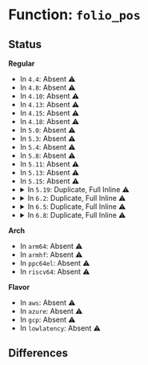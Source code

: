 # Function: <code>folio_pos</code>

## Status
<b>Regular</b>
<ul>
<li>
In <code>4.4</code>: Absent ⚠️
</li>
<li>
In <code>4.8</code>: Absent ⚠️
</li>
<li>
In <code>4.10</code>: Absent ⚠️
</li>
<li>
In <code>4.13</code>: Absent ⚠️
</li>
<li>
In <code>4.15</code>: Absent ⚠️
</li>
<li>
In <code>4.18</code>: Absent ⚠️
</li>
<li>
In <code>5.0</code>: Absent ⚠️
</li>
<li>
In <code>5.3</code>: Absent ⚠️
</li>
<li>
In <code>5.4</code>: Absent ⚠️
</li>
<li>
In <code>5.8</code>: Absent ⚠️
</li>
<li>
In <code>5.11</code>: Absent ⚠️
</li>
<li>
In <code>5.13</code>: Absent ⚠️
</li>
<li>
In <code>5.15</code>: Absent ⚠️
</li>
<li>
<details>
<summary>In <code>5.19</code>: Duplicate, Full Inline ⚠️</summary>

**Collision:** Static Duplication

**Inline:** Full

**Transformation:** False

**Instances:**

```
In mm/filemap.c (ffffffff812f3207)
Location: include/linux/pagemap.h:817
Inline: True
Inline callers:
  - mm/filemap.c:filemap_read
  - mm/filemap.c:filemap_update_page
```
```
In mm/truncate.c (ffffffff81308584)
Location: include/linux/pagemap.h:817
Inline: True
Inline callers:
  - mm/truncate.c:truncate_inode_pages_range
  - mm/truncate.c:truncate_inode_partial_folio
```
```
In mm/shmem.c (ffffffff81319cbe)
Location: include/linux/pagemap.h:817
Inline: True
Inline callers:
  - mm/shmem.c:shmem_undo_range
```
```
In fs/iomap/buffered-io.c (ffffffff8148a4e8)
Location: include/linux/pagemap.h:817
Inline: True
Inline callers:
  - fs/iomap/buffered-io.c:iomap_do_writepage
  - fs/iomap/buffered-io.c:iomap_do_writepage
  - fs/iomap/buffered-io.c:iomap_writepage_map
  - fs/iomap/buffered-io.c:iomap_page_mkwrite
  - fs/iomap/buffered-io.c:iomap_write_begin
  - fs/iomap/buffered-io.c:iomap_write_begin
  - fs/iomap/buffered-io.c:iomap_invalidate_folio
  - fs/iomap/buffered-io.c:iomap_release_folio
  - fs/iomap/buffered-io.c:iomap_read_folio
```
</details>
</li>
<li>
<details>
<summary>In <code>6.2</code>: Duplicate, Full Inline ⚠️</summary>

**Collision:** Static Duplication

**Inline:** Full

**Transformation:** False

**Instances:**

```
In mm/filemap.c (ffffffff8135d5c8)
Location: include/linux/pagemap.h:813
Inline: True
Inline callers:
  - mm/filemap.c:filemap_read
  - mm/filemap.c:filemap_update_page
```
```
In mm/truncate.c (ffffffff813724ba)
Location: include/linux/pagemap.h:813
Inline: True
Inline callers:
  - mm/truncate.c:truncate_inode_pages_range
  - mm/truncate.c:truncate_inode_partial_folio
```
```
In mm/shmem.c (ffffffff8138e102)
Location: include/linux/pagemap.h:813
Inline: True
Inline callers:
  - mm/shmem.c:shmem_undo_range
```
```
In fs/iomap/buffered-io.c (ffffffff8151dec3)
Location: include/linux/pagemap.h:813
Inline: True
Inline callers:
  - fs/iomap/buffered-io.c:iomap_do_writepage
  - fs/iomap/buffered-io.c:iomap_do_writepage
  - fs/iomap/buffered-io.c:iomap_writepage_map
  - fs/iomap/buffered-io.c:iomap_page_mkwrite
  - fs/iomap/buffered-io.c:iomap_write_begin
  - fs/iomap/buffered-io.c:iomap_write_begin
  - fs/iomap/buffered-io.c:iomap_invalidate_folio
  - fs/iomap/buffered-io.c:iomap_release_folio
  - fs/iomap/buffered-io.c:iomap_read_folio
```
</details>
</li>
<li>
<details>
<summary>In <code>6.5</code>: Duplicate, Full Inline ⚠️</summary>

**Collision:** Static Duplication

**Inline:** Full

**Transformation:** False

**Instances:**

```
In mm/filemap.c (ffffffff813926cd)
Location: include/linux/pagemap.h:834
Inline: True
Inline callers:
  - mm/filemap.c:filemap_splice_read
  - mm/filemap.c:filemap_read
  - mm/filemap.c:filemap_update_page
```
```
In mm/truncate.c (ffffffff813a4637)
Location: include/linux/pagemap.h:834
Inline: True
Inline callers:
  - mm/truncate.c:truncate_inode_pages_range
  - mm/truncate.c:truncate_inode_partial_folio
```
```
In mm/shmem.c (ffffffff813c104e)
Location: include/linux/pagemap.h:834
Inline: True
Inline callers:
  - mm/shmem.c:shmem_undo_range
```
```
In fs/buffer.c (ffffffff8150b80b)
Location: include/linux/pagemap.h:834
Inline: True
Inline callers:
  - fs/buffer.c:block_write_full_page
  - fs/buffer.c:block_write_full_page
  - fs/buffer.c:block_page_mkwrite
  - fs/buffer.c:block_page_mkwrite
  - fs/buffer.c:block_write_end
```
```
In fs/mpage.c (ffffffff8150edce)
Location: include/linux/pagemap.h:834
Inline: True
Inline callers:
  - fs/mpage.c:__mpage_writepage
  - fs/mpage.c:__mpage_writepage
  - fs/mpage.c:__mpage_writepage
```
```
In fs/iomap/buffered-io.c (ffffffff81556056)
Location: include/linux/pagemap.h:834
Inline: True
Inline callers:
  - fs/iomap/buffered-io.c:iomap_do_writepage
  - fs/iomap/buffered-io.c:iomap_do_writepage
  - fs/iomap/buffered-io.c:iomap_writepage_map
  - fs/iomap/buffered-io.c:iomap_page_mkwrite
  - fs/iomap/buffered-io.c:iomap_write_begin
  - fs/iomap/buffered-io.c:iomap_write_begin
  - fs/iomap/buffered-io.c:iomap_release_folio
  - fs/iomap/buffered-io.c:iomap_read_folio
```
```
In fs/ext4/inode.c (ffffffff815bc71f)
Location: include/linux/pagemap.h:834
Inline: True
Inline callers:
  - fs/ext4/inode.c:ext4_page_mkwrite
  - fs/ext4/inode.c:ext4_page_mkwrite
  - fs/ext4/inode.c:ext4_page_mkwrite
  - fs/ext4/inode.c:ext4_page_mkwrite
  - fs/ext4/inode.c:mpage_prepare_extent_to_map
  - fs/ext4/inode.c:ext4_journal_folio_buffers
  - fs/ext4/inode.c:mpage_submit_folio
```
```
In fs/fuse/file.c (ffffffff816613c2)
Location: include/linux/pagemap.h:834
Inline: True
Inline callers:
  - fs/fuse/file.c:fuse_writepages_fill
```
</details>
</li>
<li>
<details>
<summary>In <code>6.8</code>: Duplicate, Full Inline ⚠️</summary>

**Collision:** Static Duplication

**Inline:** Full

**Transformation:** False

**Instances:**

```
In mm/filemap.c (ffffffff813bc316)
Location: include/linux/pagemap.h:932
Inline: True
Inline callers:
  - mm/filemap.c:filemap_splice_read
  - mm/filemap.c:filemap_read
  - mm/filemap.c:filemap_update_page
```
```
In mm/truncate.c (ffffffff813ce197)
Location: include/linux/pagemap.h:932
Inline: True
Inline callers:
  - mm/truncate.c:truncate_inode_pages_range
  - mm/truncate.c:truncate_inode_partial_folio
```
```
In mm/shmem.c (ffffffff813ebc87)
Location: include/linux/pagemap.h:932
Inline: True
Inline callers:
  - mm/shmem.c:shmem_undo_range
```
```
In fs/buffer.c (ffffffff815422ed)
Location: include/linux/pagemap.h:932
Inline: True
Inline callers:
  - fs/buffer.c:block_write_full_folio
  - fs/buffer.c:block_write_full_folio
  - fs/buffer.c:block_page_mkwrite
  - fs/buffer.c:block_page_mkwrite
  - fs/buffer.c:block_read_full_folio
  - fs/buffer.c:block_write_end
  - fs/buffer.c:__block_write_begin_int
  - fs/buffer.c:__block_write_full_folio
  - fs/buffer.c:folio_init_buffers
```
```
In fs/mpage.c (ffffffff81543684)
Location: include/linux/pagemap.h:932
Inline: True
Inline callers:
  - fs/mpage.c:__mpage_writepage
  - fs/mpage.c:__mpage_writepage
  - fs/mpage.c:__mpage_writepage
```
```
In fs/iomap/buffered-io.c (ffffffff8158c519)
Location: include/linux/pagemap.h:932
Inline: True
Inline callers:
  - fs/iomap/buffered-io.c:iomap_do_writepage
  - fs/iomap/buffered-io.c:iomap_do_writepage
  - fs/iomap/buffered-io.c:iomap_writepage_map
  - fs/iomap/buffered-io.c:iomap_page_mkwrite
  - fs/iomap/buffered-io.c:iomap_write_delalloc_release
  - fs/iomap/buffered-io.c:iomap_write_delalloc_release
  - fs/iomap/buffered-io.c:iomap_write_delalloc_release
  - fs/iomap/buffered-io.c:iomap_write_begin
  - fs/iomap/buffered-io.c:iomap_write_begin
  - fs/iomap/buffered-io.c:__iomap_write_begin
  - fs/iomap/buffered-io.c:iomap_release_folio
  - fs/iomap/buffered-io.c:iomap_read_folio
```
```
In fs/ext4/inode.c (ffffffff815f54fc)
Location: include/linux/pagemap.h:932
Inline: True
Inline callers:
  - fs/ext4/inode.c:ext4_page_mkwrite
  - fs/ext4/inode.c:ext4_page_mkwrite
  - fs/ext4/inode.c:ext4_page_mkwrite
  - fs/ext4/inode.c:ext4_page_mkwrite
  - fs/ext4/inode.c:mpage_prepare_extent_to_map
  - fs/ext4/inode.c:ext4_journal_folio_buffers
  - fs/ext4/inode.c:mpage_submit_folio
```
```
In fs/fuse/file.c (ffffffff8169b282)
Location: include/linux/pagemap.h:932
Inline: True
Inline callers:
  - fs/fuse/file.c:fuse_writepages_fill
```
</details>
</li>
</ul>
<b>Arch</b>
<ul>
<li>
In <code>arm64</code>: Absent ⚠️
</li>
<li>
In <code>armhf</code>: Absent ⚠️
</li>
<li>
In <code>ppc64el</code>: Absent ⚠️
</li>
<li>
In <code>riscv64</code>: Absent ⚠️
</li>
</ul>
<b>Flavor</b>
<ul>
<li>
In <code>aws</code>: Absent ⚠️
</li>
<li>
In <code>azure</code>: Absent ⚠️
</li>
<li>
In <code>gcp</code>: Absent ⚠️
</li>
<li>
In <code>lowlatency</code>: Absent ⚠️
</li>
</ul>

## Differences

